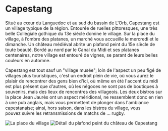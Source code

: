 # Capestang

Situé au cœur du Languedoc et au sud du bassin de L'Orb, Capestang est un 
village typique de la région. Entourée de ruelles pittoresques, une très belle 
Collégiale gothique du 13e siècle domine le village.  Sur la place du village, 
à l’ombre des platanes, un marché vous accueille le mercredi et le dimanche. Un 
château médiéval abrite un plafond peint du 15e siècle de toute beauté. Bordé 
au nord par le Canal du Midi et ses platanes centenaires, notre village est 
entouré de vignes, se parant de leurs belles couleurs en automne. 

Capestang est tout sauf un "village musée"; loin de l'aspect un peu figé de 
villages plus touristiques, c'est un endroit plein de vie, où vous aurez le 
plaisir de rencontrer des gens bien d'ici, où même en été l'accent du midi est 
plus présent que d'autres, où les négoces ne sont pas de boutiques à souvenirs, 
mais des lieux de rencontres des villageois. Les deux bistros sur la place Jean 
Jaurès ont un aspect méridional, ne ressemblent donc en rien à une pub anglais, 
mais vous permettent de plonger dans l'ambiance capestanaise; ainsi, hors saison, 
dans les bistros du village, vous pouvez suivre les retransmissions de matchs de ... rugby.

![La place du village](/images/capestang.jpg)
![Détail du plafond peint du château de Capestang](/images/capestang-detail.jpg)

